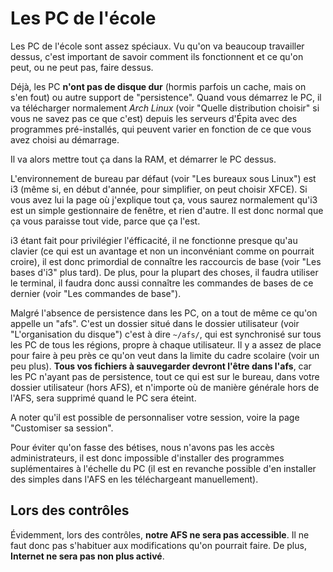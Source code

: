# Les PC de l'école

Les PC de l'école sont assez spéciaux. Vu qu'on va beaucoup travailler dessus, c'est important de savoir comment ils fonctionnent et ce qu'on peut, ou ne peut pas, faire dessus.

Déjà, les PC **n'ont pas de disque dur** (hormis parfois un cache, mais on s'en fout) ou autre support de "persistence". Quand vous démarrez le PC, il va télécharger normalement
_Arch Linux_ (voir "Quelle distribution choisir" si vous ne savez pas ce que c'est) depuis les serveurs d'Épita avec des programmes pré-installés, qui peuvent varier en fonction
de ce que vous avez choisi au démarrage. 

Il va alors mettre tout ça dans la RAM, et démarrer le PC dessus. 

L'environnement de bureau par défaut (voir "Les bureaux sous Linux") est i3 (même si, en début d'année, pour simplifier, on peut choisir XFCE). Si vous avez lui la page où
j'explique tout ça, vous saurez normalement qu'i3 est un simple gestionnaire de fenêtre, et rien d'autre. Il est donc normal que ça vous paraisse tout vide, parce que ça l'est.

i3 étant fait pour privilégier l'éfficacité, il ne fonctionne presque qu'au clavier (ce qui est un avantage et non un inconvéniant comme on pourrait croire), il est donc
primordial de connaître les raccourcis de base (voir "Les bases d'i3" plus tard). De plus, pour la plupart des choses, il faudra utiliser le terminal, il faudra donc 
aussi connaître les commandes de bases de ce dernier (voir "Les commandes de base").

Malgré l'absence de persistence dans les PC, on a tout de même ce qu'on appelle un "afs". C'est un dossier situé dans le dossier utilisateur (voir "L'organisation du disque")
c'est à dire `~/afs/`, qui est synchronisé sur tous les PC de tous les régions, propre à chaque utilisateur. Il y a assez de place pour faire à peu près ce qu'on veut dans
la limite du cadre scolaire (voir un peu plus). **Tous vos fichiers à sauvegarder devront l'être dans l'afs**, car les PC n'ayant pas de persistence, tout ce qui est
sur le bureau, dans votre dossier utilisateur (hors AFS), et n'importe où de manière générale hors de l'AFS, sera supprimé quand le PC sera éteint.

A noter qu'il est possible de personnaliser votre session, voire la page "Customiser sa session".

Pour éviter qu'on fasse des bétises, nous n'avons pas les accès administrateurs, il est donc impossible d'installer des programmes suplémentaires à l'échelle du PC
(il est en revanche possible d'en installer des simples dans l'AFS en les téléchargeant manuellement).

## Lors des contrôles

Évidemment, lors des contrôles, **notre AFS ne sera pas accessible**. Il ne faut donc pas s'habituer aux modifications qu'on pourrait faire. De plus, **Internet
ne sera pas non plus activé**.
